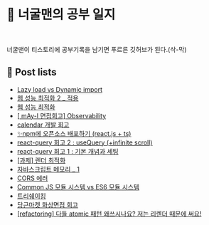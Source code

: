 # 🦝 너굴맨의 공부 일지

<p>
  <img alt="" src= "https://img.shields.io/badge/JavaScript-F7DF1E?style=flat-square&logo=JavaScript&logoColor=white"/> 
  <img alt="" src= "https://img.shields.io/badge/TypeScript-black?logo=typescript&logoColor=blue"/>
</p>

<p> 너굴맨이 티스토리에 공부기록을 남기면 푸르른 깃허브가 된다.(삭-막) </p>

## 📕 Post lists

<ul><li><a href='https://dev-raccoon-man.tistory.com/79' target='_blank'> Lazy load vs Dynamic import</a></li><li><a href='https://dev-raccoon-man.tistory.com/78' target='_blank'> 웹 성능 최적화 2 _ 적용</a></li><li><a href='https://dev-raccoon-man.tistory.com/77' target='_blank'> 웹 성능 최적화</a></li><li><a href='https://dev-raccoon-man.tistory.com/76' target='_blank'> [ mAy-I 면접회고] Observability</a></li><li><a href='https://dev-raccoon-man.tistory.com/75' target='_blank'> calendar 개발 회고</a></li><li><a href='https://dev-raccoon-man.tistory.com/74' target='_blank'> ✨npm에 오픈소스 배포하기 (react.js + ts)</a></li><li><a href='https://dev-raccoon-man.tistory.com/73' target='_blank'> react-query 회고 2 : useQuery (+infinite scroll)</a></li><li><a href='https://dev-raccoon-man.tistory.com/72' target='_blank'> react-query 회고 1 :  기본 개념과 세팅</a></li><li><a href='https://dev-raccoon-man.tistory.com/71' target='_blank'> [과제] 렌더 최적화</a></li><li><a href='https://dev-raccoon-man.tistory.com/70' target='_blank'> 자바스크립트 메모리 _ 1</a></li><li><a href='https://dev-raccoon-man.tistory.com/67' target='_blank'> CORS 에러</a></li><li><a href='https://dev-raccoon-man.tistory.com/66' target='_blank'> Common JS 모듈 시스템 vs ES6 모듈 시스템</a></li><li><a href='https://dev-raccoon-man.tistory.com/64' target='_blank'> 트리쉐이킹</a></li><li><a href='https://dev-raccoon-man.tistory.com/63' target='_blank'> 당근마켓 화상면접 회고</a></li><li><a href='https://dev-raccoon-man.tistory.com/61' target='_blank'> [refactoring] 다들 atomic 패턴 왜쓰시나요? 저는 리렌더 때문에 써요!</a></li></ul>